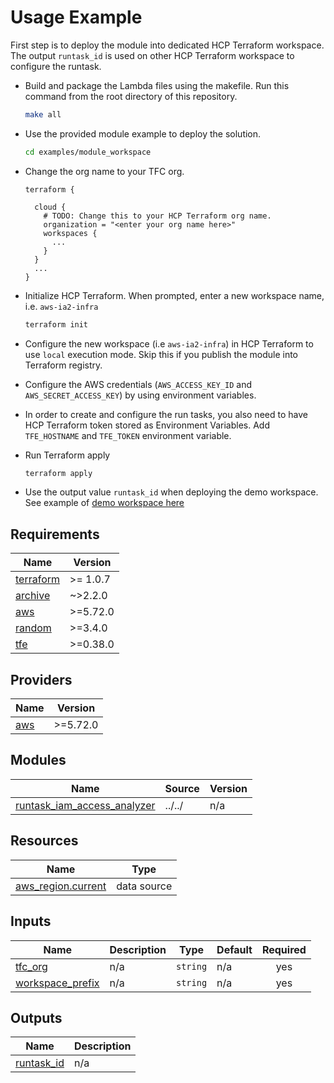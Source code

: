 <!-- BEGIN_TF_DOCS -->
# Usage Example

First step is to deploy the module into dedicated HCP Terraform workspace. The output `runtask_id` is used on other HCP Terraform workspace to configure the runtask.

* Build and package the Lambda files using the makefile. Run this command from the root directory of this repository.

  ```bash
  make all
  ```

* Use the provided module example to deploy the solution.

  ```bash
  cd examples/module_workspace
  ```

* Change the org name to your TFC org.

  ```hcl
  terraform {

    cloud {
      # TODO: Change this to your HCP Terraform org name.
      organization = "<enter your org name here>"
      workspaces {
        ...
      }
    }
    ...
  }
  ```

* Initialize HCP Terraform. When prompted, enter a new workspace name, i.e. `aws-ia2-infra`

  ```bash
  terraform init
  ```

* Configure the new workspace (i.e `aws-ia2-infra`) in HCP Terraform to use `local` execution mode. Skip this if you publish the module into Terraform registry.

* Configure the AWS credentials (`AWS_ACCESS_KEY_ID` and `AWS_SECRET_ACCESS_KEY`) by using environment variables.

* In order to create and configure the run tasks, you also need to have HCP Terraform token stored as Environment Variables. Add `TFE_HOSTNAME` and `TFE_TOKEN` environment variable.

* Run Terraform apply

  ```bash
  terraform apply
  ```

* Use the output value `runtask_id` when deploying the demo workspace. See example of [demo workspace here](../demo\_workspace/README.md)

## Requirements

| Name | Version |
|------|---------|
| <a name="requirement_terraform"></a> [terraform](#requirement\_terraform) | >= 1.0.7 |
| <a name="requirement_archive"></a> [archive](#requirement\_archive) | ~>2.2.0 |
| <a name="requirement_aws"></a> [aws](#requirement\_aws) | >=5.72.0 |
| <a name="requirement_random"></a> [random](#requirement\_random) | >=3.4.0 |
| <a name="requirement_tfe"></a> [tfe](#requirement\_tfe) | >=0.38.0 |

## Providers

| Name | Version |
|------|---------|
| <a name="provider_aws"></a> [aws](#provider\_aws) | >=5.72.0 |

## Modules

| Name | Source | Version |
|------|--------|---------|
| <a name="module_runtask_iam_access_analyzer"></a> [runtask\_iam\_access\_analyzer](#module\_runtask\_iam\_access\_analyzer) | ../../ | n/a |

## Resources

| Name | Type |
|------|------|
| [aws_region.current](https://registry.terraform.io/providers/hashicorp/aws/latest/docs/data-sources/region) | data source |

## Inputs

| Name | Description | Type | Default | Required |
|------|-------------|------|---------|:--------:|
| <a name="input_tfc_org"></a> [tfc\_org](#input\_tfc\_org) | n/a | `string` | n/a | yes |
| <a name="input_workspace_prefix"></a> [workspace\_prefix](#input\_workspace\_prefix) | n/a | `string` | n/a | yes |

## Outputs

| Name | Description |
|------|-------------|
| <a name="output_runtask_id"></a> [runtask\_id](#output\_runtask\_id) | n/a |
<!-- END_TF_DOCS -->